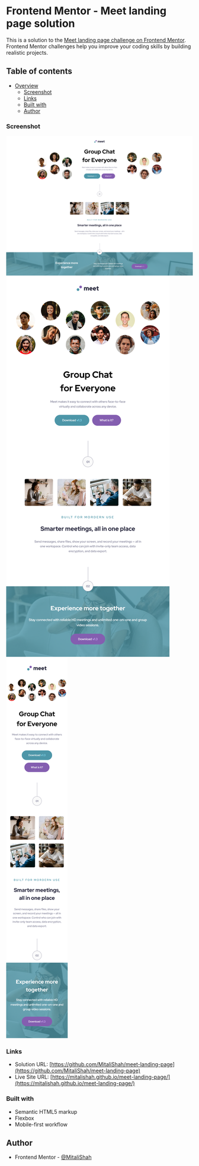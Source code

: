 # Frontend Mentor - Meet landing page solution

This is a solution to the [Meet landing page challenge on Frontend Mentor](https://www.frontendmentor.io/challenges/meet-landing-page-rbTDS6OUR). Frontend Mentor challenges help you improve your coding skills by building realistic projects.

## Table of contents

- [Overview](#overview)
  - [Screenshot](#screenshot)
  - [Links](#links)
  - [Built with](#built-with)
  - [Author](#author)

### Screenshot

![](./assets/screenshots/meet-landing-page-desktop.png)
![](./assets/screenshots/meet-landing-page-tablet.png)
![](./assets/screenshots/meet-landing-page-mobile.png)

### Links

- Solution URL: [https://github.com/MitaliShah/meet-landing-page](https://github.com/MitaliShah/meet-landing-page)
- Live Site URL: [https://mitalishah.github.io/meet-landing-page/](https://mitalishah.github.io/meet-landing-page/)

### Built with

- Semantic HTML5 markup
- Flexbox
- Mobile-first workflow

## Author

- Frontend Mentor - [@MitaliShah](https://www.frontendmentor.io/profile/MitaliShah)
